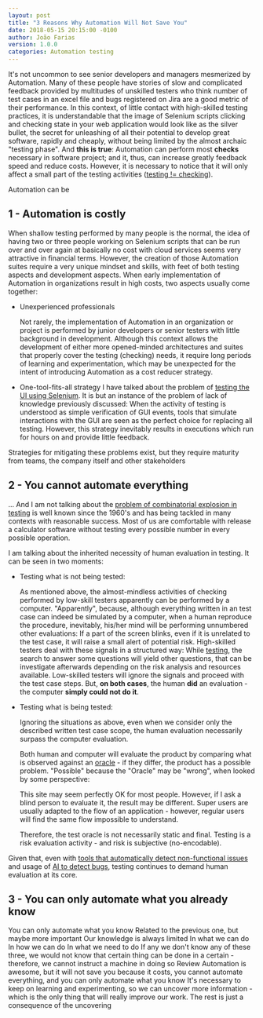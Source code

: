 ```yaml
---
layout: post
title: "3 Reasons Why Automation Will Not Save You"
date: 2018-05-15 20:15:00 -0100
author: João Farias
version: 1.0.0
categories: Automation testing
---
```


It's not uncommon to see senior developers and managers mesmerized by Automation.
Many of these people have stories of slow and complicated feedback provided by multitudes
of unskilled testers who think number of test cases in an excel file and bugs registered on Jira
are a good metric of their performance.
In this context, of little contact with high-skilled testing practices, it is understandable
that the image of Selenium scripts clicking and checking state in your web application would look
like as the silver bullet, the secret for unleashing of all their potential to develop great software,
rapidly and cheaply, without being limited by the almost archaic "testing phase".
And **this is true**: Automation can perform most **checks** necessary in software project; and
it, thus, can increase greatly feedback speed and reduce costs. However, it is necessary to notice
that it will only affect a small part of the testing activities ([testing != checking](http://www.developsense.com/blog/2009/08/testing-vs-checking/)).

Automation can be

## 1 - Automation is costly

When shallow testing performed by many people is the normal, the idea of having two or three people working on Selenium scripts
that can be run over and over again at basically no cost with cloud services seems very attractive in financial terms.
However, the creation of those Automation suites require a very unique mindset and skills, with feet of both testing aspects
and development aspects.
When early implementation of Automation in organizations result in high costs, two aspects usually come together:

- Unexperienced professionals

  Not rarely, the implementation of Automation in an organization or project is performed by junior developers or senior
  testers with little background in development. Although this context allows the development of either more opened-minded
  architectures and suites that properly cover the testing (checking) needs, it require long periods of learning and experimentation,
  which may be unexpected for the intent of introducing Automation as a cost reducer strategy.

- One-tool-fits-all strategy
  I have talked about the problem of [testing the UI using Selenium](http://thatsabug.com/2018/08/08/testing_ember_application_first_steps.html#the-problem-with-testing-the-ui-using-selenium). It is but an instance
  of the problem of lack of knowledge previously discussed: When the activity of testing is understood as simple verification of GUI events, tools that
  simulate interactions with the GUI are seen as the perfect choice for replacing all testing. However, this strategy inevitably results in executions
  which run for hours on and provide little feedback.

Strategies for mitigating these problems exist, but they require maturity from teams, the company itself and other stakeholders

## 2 - You cannot automate everything

... And I am not talking about the [problem of combinatorial explosion in testing](https://www.ps.uni-saarland.de/~niehren/index.html/vorlesung/node5.html) is well known since the 1960's and has being tackled in many contexts with reasonable success. Most of us are comfortable with release a calculator software without testing every possible number in every possible operation.

I am talking about the inherited necessity of human evaluation in testing. It can be seen in two moments:

- Testing what is not being tested:

  As mentioned above, the almost-mindless activities of checking performed by low-skill testers apparently can be performed by a computer. "Apparently", because, although everything written in an test case can indeed be simulated by a computer, when a human reproduce the procedure, inevitably, his/her mind will be performing unnumbered other evaluations: If a part of the screen blinks, even if it is unrelated to the test case, it will raise a small alert of potential risk. High-skilled testers deal with these signals in a structured way: While [testing](http://www.satisfice.com/articles/what_is_et.shtml), the search to answer some questions will yield other questions, that can be investigate afterwards depending on the risk analysis and resources available. Low-skilled testers will ignore the signals and proceed with the test case steps. But, **on both cases**, the human **did** an evaluation - the computer **simply could not do it**.

- Testing what is being tested:

  Ignoring the situations as above, even when we consider only the described written test case scope, the human evaluation necessarily surpass the computer evaluation.

  Both human and computer will evaluate the product by comparing what is observed against an [oracle](http://www.developsense.com/resources/Oracles.pdf) - if they differ, the product has a possible problem. "Possible" because the "Oracle" may be "wrong", when looked by some perspective:

  This site may seem perfectly OK for most people. However, if I ask a blind person to evaluate it, the result may be different. Super users are usually adapted to the flow of an application - however, regular users will find the same flow impossible to understand.

  Therefore, the test oracle is not necessarily static and final. Testing is a risk evaluation activity - and risk is subjective (no-encodable).

Given that, even with [tools that automatically detect non-functional issues](https://github.com/ember-a11y/ember-a11y-testing) and usage of [AI to detect bugs](test.ai), testing continues to demand human evaluation at its core.

## 3 - You can only automate what you already know

You can only automate what you know
Related to the previous one, but maybe more important
Our knowledge is always limited
In what we can do
In how we can do
In what we need to do
If any we don't know any of these three, we would not know that certain thing can be done in a certain - therefore, we cannot instruct a machine in doing so
Review
Automation is awesome, but it will not save you because it costs, you cannot automate everything, and you can only automate what you know
It's necessary to keep on learning and experimenting, so we can uncover more information - which is the only thing that will really improve our work. The rest is just a consequence of the uncovering
